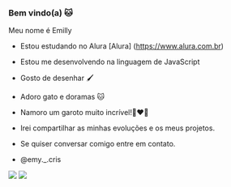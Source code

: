 ### Bem vindo(a) 🐱

Meu nome é Emilly

- Estou estudando no Alura [Alura] (https://www.alura.com.br)
- Estou me desenvolvendo na linguagem de JavaScript
- Gosto de desenhar 🖌️
- Adoro gato e doramas 🐱
- Namoro um garoto muito incrível!👩‍❤️‍👨
- Irei compartilhar as minhas evoluções e os meus projetos.

- Se quiser conversar comigo entre em contato.
- @emy._.cris


![](https://media.tenor.com/TGgky3DfKCAAAAAC/uncanny-cat-gif.gif)
![](https://www.google.com/url?sa=i&url=https%3A%2F%2Fwww.discogs.com%2Fartist%2F1967268-Tyler-The-Creator&psig=AOvVaw1d6-RnwhqUMJtPtbsua3BH&ust=1701959273834000&source=images&cd=vfe&opi=89978449&ved=0CBEQjRxqFwoTCKC0u8SC-4IDFQAAAAAdAAAAABAf) 
